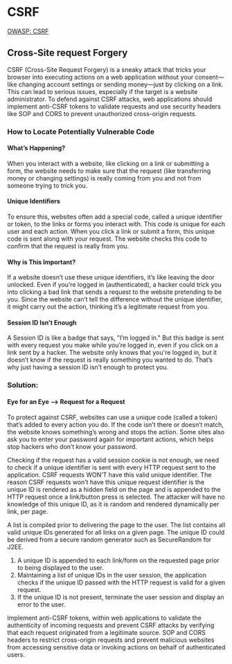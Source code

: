 # CSRF

[OWASP: CSRF](https://owasp.org/www-community/attacks/csrf)

## Cross-Site request Forgery

CSRF (Cross-Site Request Forgery) is a sneaky attack that tricks your browser into executing actions on a web application without your consent—like changing account settings or sending money—just by clicking on a link. This can lead to serious issues, especially if the target is a website administrator. To defend against CSRF attacks, web applications should implement anti-CSRF tokens to validate requests and use security headers like SOP and CORS to prevent unauthorized cross-origin requests.

### How to Locate Potentially Vulnerable Code

#### What’s Happening?

When you interact with a website, like clicking on a link or submitting a form, the website needs to make sure that the request (like transferring money or changing settings) is really coming from you and not from someone trying to trick you.

#### Unique Identifiers

To ensure this, websites often add a special code, called a unique identifier or token, to the links or forms you interact with. This code is unique for each user and each action. When you click a link or submit a form, this unique code is sent along with your request. The website checks this code to confirm that the request is really from you.

#### Why is This Important?

If a website doesn’t use these unique identifiers, it’s like leaving the door unlocked. Even if you’re logged in (authenticated), a hacker could trick you into clicking a bad link that sends a request to the website pretending to be you. Since the website can’t tell the difference without the unique identifier, it might carry out the action, thinking it’s a legitimate request from you.

#### Session ID Isn’t Enough

A Session ID is like a badge that says, "I’m logged in." But this badge is sent with every request you make while you’re logged in, even if you click on a link sent by a hacker. The website only knows that you're logged in, but it doesn’t know if the request is really something you wanted to do. That’s why just having a session ID isn’t enough to protect you.

### Solution:

#### Eye for an Eye --> Request for a Request

To protect against CSRF, websites can use a unique code (called a token) that’s added to every action you do. If the code isn’t there or doesn’t match, the website knows something’s wrong and stops the action. Some sites also ask you to enter your password again for important actions, which helps stop hackers who don’t know your password.

Checking if the request has a valid session cookie is not enough, we need to check if a unique identifier is sent with every HTTP request sent to the application. CSRF requests WON’T have this valid unique identifier. The reason CSRF requests won’t have this unique request identifier is the unique ID is rendered as a hidden field on the page and is appended to the HTTP request once a link/button press is selected. The attacker will have no knowledge of this unique ID, as it is random and rendered dynamically per link, per page.

A list is compiled prior to delivering the page to the user. The list contains all valid unique IDs generated for all links on a given page. The unique ID could be derived from a secure random generator such as SecureRandom for J2EE.

1. A unique ID is appended to each link/form on the requested page prior to being displayed to the user.
2. Maintaining a list of unique IDs in the user session, the application checks if the unique ID passed with the HTTP request is valid for a given request.
3. If the unique ID is not present, terminate the user session and display an error to the user.

Implement anti-CSRF tokens, within web applications to validate the authenticity of incoming requests and prevent CSRF attacks by verifying that each request originated from a legitimate source. SOP and CORS headers to restrict cross-origin requests and prevent malicious websites from accessing sensitive data or invoking actions on behalf of authenticated users.

